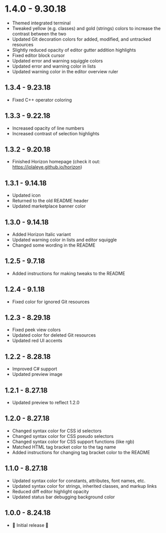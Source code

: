# 1.4.0 - 9.30.18
- Themed integrated terminal
- Tweaked yellow (e.g. classes) and gold (strings) colors to increase the contrast between the two
- Updated Git decoration colors for added, modified, and untracked resources
- Slightly reduced opacity of editor gutter addition highlights
- Fixed editor block cursor
- Updated error and warning squiggle colors
- Updated error and warning color in lists
- Updated warning color in the editor overview ruler

## 1.3.4 - 9.23.18
- Fixed C++ operator coloring

## 1.3.3 - 9.22.18
- Increased opacity of line numbers
- Increased contrast of selection highlights

## 1.3.2 - 9.20.18
- Finished Horizon homepage (check it out: https://jolaleye.github.io/horizon)

## 1.3.1 - 9.14.18
- Updated icon
- Returned to the old README header
- Updated marketplace banner color

## 1.3.0 - 9.14.18
- Added Horizon Italic variant
- Updated warning color in lists and editor squiggle
- Changed some wording in the README

## 1.2.5 - 9.7.18
- Added instructions for making tweaks to the README

## 1.2.4 - 9.1.18
- Fixed color for ignored Git resources

## 1.2.3 - 8.29.18
- Fixed peek view colors
- Updated color for deleted Git resources
- Updated red UI accents

## 1.2.2 - 8.28.18
- Improved C# support
- Updated preview image

## 1.2.1 - 8.27.18
- Updated preview to reflect 1.2.0

## 1.2.0 - 8.27.18
- Changed syntax color for CSS id selectors
- Changed syntax color for CSS pseudo selectors
- Changed syntax color for CSS support functions (like rgb)
- Matched HTML tag bracket color to the tag name
- Added instructions for changing tag bracket color to the README

## 1.1.0 - 8.27.18
- Updated syntax color for constants, attributes, font names, etc.
- Updated syntax color for strings, inherited classes, and markup links
- Reduced diff editor highlight opacity
- Updated status bar debugging background color

## 1.0.0 - 8.24.18
- 🎉 Initial release 🎉
